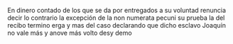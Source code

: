 En dinero contado de los que se da por entregados a su voluntad renuncia decir lo contrario la excepción de la non numerata pecuni su prueba la del recibo termino erga y mas del caso declarando que dicho esclavo Joaquín no vale más y anove más volto desy demo